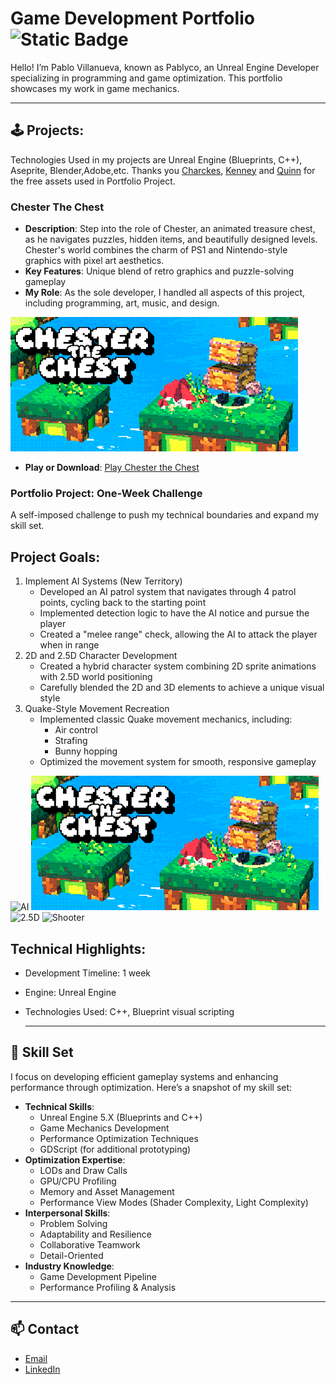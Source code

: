 # Game Development Portfolio ![Static Badge](https://img.shields.io/badge/60fps%20-%2016.66ms%20%F0%9F%9A%80-green?logo=Unreal%20Engine&logoColor=white)

Hello! I’m Pablo Villanueva, known as Pablyco, an Unreal Engine Developer specializing in programming and game optimization. This portfolio showcases my work in game mechanics. 

---
## 🕹️ Projects:

Technologies Used in my projects are Unreal Engine (Blueprints, C++), Aseprite, Blender,Adobe,etc.
Thanks you [Charckes](https://sketchfab.com/charlesmoch),  [Kenney](https://kenney.nl/) and [Quinn](https://quin-n.itch.io/) for the free assets used in Portfolio Project.
### Chester The Chest

- **Description**: Step into the role of Chester, an animated treasure chest, as he navigates puzzles, hidden items, and beautifully designed levels. Chester's world combines the charm of PS1 and Nintendo-style graphics with pixel art aesthetics.
- **Key Features**: Unique blend of retro graphics and puzzle-solving gameplay
- **My Role**: As the sole developer, I handled all aspects of this project, including programming, art, music, and design.

![Chester](https://github.com/Pablyco/GameOptimizerPortfolio/blob/main/Images/Library_header.png?raw=true)

- **Play or Download**: [Play Chester the Chest](https://store.steampowered.com/app/2506390/Chester_The_Chest/)

### Portfolio Project: One-Week Challenge

A self-imposed challenge to push my technical boundaries and expand my skill set.
## Project Goals:
1. Implement AI Systems (New Territory)
    - Developed an AI patrol system that navigates through 4 patrol points, cycling back to the starting point
    - Implemented detection logic to have the AI notice and pursue the player
    - Created a "melee range" check, allowing the AI to attack the player when in range
2. 2D and 2.5D Character Development
    - Created a hybrid character system combining 2D sprite animations with 2.5D world positioning
    - Carefully blended the 2D and 3D elements to achieve a unique visual style
3. Quake-Style Movement Recreation
    - Implemented classic Quake movement mechanics, including:
        - Air control
        - Strafing
        - Bunny hopping
    - Optimized the movement system for smooth, responsive gameplay

![AI](https://github.com/Pablyco/UnrealEnginePortfolio/blob/main/Images/Library_header_AI.png?raw=true)
![2D](https://github.com/Pablyco/GameOptimizerPortfolio/blob/main/Images/Library_header.png?raw=true)
![2.5D](https://github.com/Pablyco/UnrealEnginePortfolio/blob/main/Images/Library_header_2.5D.png?raw=true)
![Shooter](https://github.com/Pablyco/UnrealEnginePortfolio/blob/main/Images/Library_header_Quake.png?raw=true)
## Technical Highlights:

- Development Timeline: 1 week
- Engine: Unreal Engine
- Technologies Used: C++, Blueprint visual scripting

  ---
## 💼 Skill Set

I focus on developing efficient gameplay systems and enhancing performance through optimization. Here’s a snapshot of my skill set:

- **Technical Skills**:
    - Unreal Engine 5.X (Blueprints and C++)
    - Game Mechanics Development
    - Performance Optimization Techniques
    - GDScript (for additional prototyping)
- **Optimization Expertise**:
    - LODs and Draw Calls
    - GPU/CPU Profiling
    - Memory and Asset Management
    - Performance View Modes (Shader Complexity, Light Complexity)
- **Interpersonal Skills**:
    - Problem Solving
    - Adaptability and Resilience
    - Collaborative Teamwork
    - Detail-Oriented
- **Industry Knowledge**:
    - Game Development Pipeline
    - Performance Profiling & Analysis

---

## 📫 Contact
- [Email](pablycogamedev@gmail.com)
- [LinkedIn](https://www.linkedin.com/in/pablo-villanueva-3157491b4/)